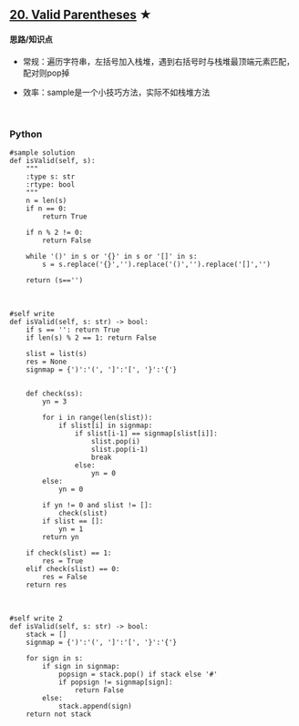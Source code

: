 ## [20. Valid Parentheses][1] ★
[1]: https://leetcode.com/problems/valid-parentheses/

    
#### 思路/知识点
- 常规：遍历字符串，左括号加入栈堆，遇到右括号时与栈堆最顶端元素匹配，配对则pop掉
- 效率：sample是一个小技巧方法，实际不如栈堆方法

  <br />  
### Python
    #sample solution
    def isValid(self, s):
        """
        :type s: str
        :rtype: bool
        """
        n = len(s)
        if n == 0:
            return True
        
        if n % 2 != 0:
            return False
            
        while '()' in s or '{}' in s or '[]' in s:
            s = s.replace('{}','').replace('()','').replace('[]','')
        
        return (s=='')


  <br /> 

    #self write
    def isValid(self, s: str) -> bool:
        if s == '': return True
        if len(s) % 2 == 1: return False
    
        slist = list(s)
        res = None
        signmap = {')':'(', ']':'[', '}':'{'}
        
        
        def check(ss):
            yn = 3
            
            for i in range(len(slist)):
                if slist[i] in signmap:                    
                    if slist[i-1] == signmap[slist[i]]:
                        slist.pop(i)
                        slist.pop(i-1)
                        break
                    else:
                        yn = 0
            else:
                yn = 0
                
            if yn != 0 and slist != []:
                check(slist)
            if slist == []:
                yn = 1
            return yn
        
        if check(slist) == 1:
            res = True
        elif check(slist) == 0:
            res = False
        return res

  <br /> 

    #self write 2 
    def isValid(self, s: str) -> bool:
        stack = []
        signmap = {')':'(', ']':'[', '}':'{'}
        
        for sign in s:
            if sign in signmap:
                popsign = stack.pop() if stack else '#'
                if popsign != signmap[sign]:
                    return False
            else:
                stack.append(sign)
        return not stack
